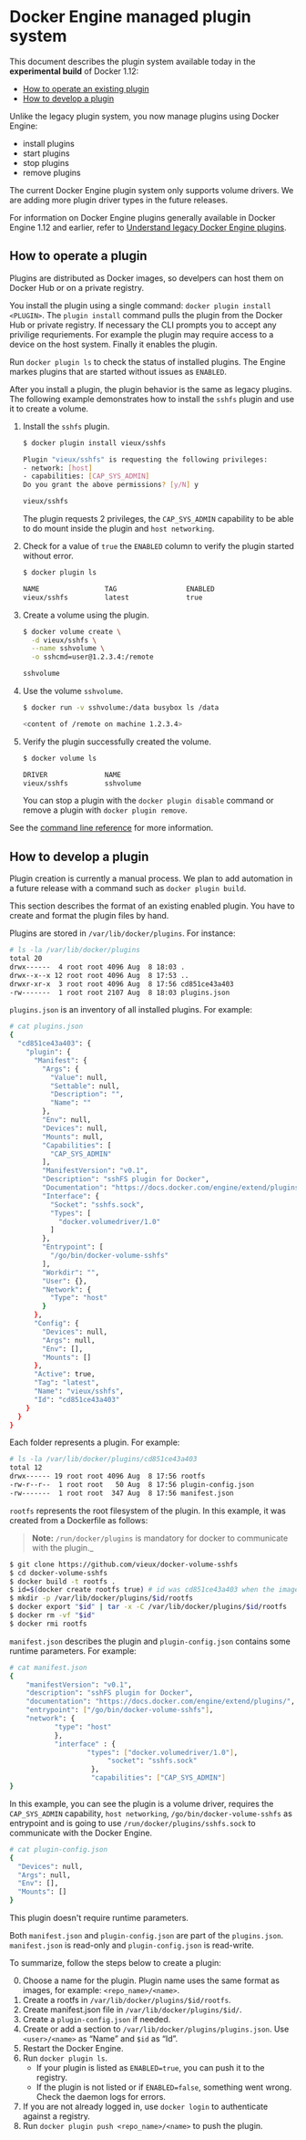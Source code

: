 <!--[metadata]>
+++
aliases = [
"/engine/extend/"
]
title = "Managed plugin system"
description = "How develop and use a plugin with the managed plugin system"
keywords = ["API, Usage, plugins, documentation, developer"]
advisory = "experimental"
[menu.main]
parent = "engine_extend"
weight=1
+++
<![end-metadata]-->

# Docker Engine managed plugin system

This document describes the plugin system available today in the **experimental
build** of Docker 1.12:

* [How to operate an existing plugin](#how-to-operate-a-plugin)
* [How to develop a plugin](#how-to-develop-a-plugin)

Unlike the legacy plugin system, you now manage plugins using Docker Engine:

* install plugins
* start plugins
* stop plugins
* remove plugins

The current Docker Engine plugin system only supports volume drivers. We are
adding more plugin driver types in the future releases.

For information on Docker Engine plugins generally available in Docker Engine
1.12 and earlier, refer to [Understand legacy Docker Engine plugins](legacy_plugins.md).

## How to operate a plugin

Plugins are distributed as Docker images, so develpers can host them on Docker
Hub or on a private registry.

You install the plugin using a single command: `docker plugin install <PLUGIN>`.
The `plugin install` command pulls the plugin from the Docker Hub or private
registry. If necessary the CLI prompts you to accept any privilige requriements.
For example the plugin may require access to a device on the host system.
Finally it enables the plugin.

Run `docker plugin ls` to check the status of installed plugins. The Engine
markes plugins that are started without issues as `ENABLED`.

After you install a plugin, the plugin behavior is the same as legacy plugins.
The following example demonstrates how to install the `sshfs` plugin and use it
to create a volume.

1.  Install the `sshfs` plugin.

    ```bash
    $ docker plugin install vieux/sshfs

    Plugin "vieux/sshfs" is requesting the following privileges:
    - network: [host]
    - capabilities: [CAP_SYS_ADMIN]
    Do you grant the above permissions? [y/N] y

    vieux/sshfs
    ```

    The plugin requests 2 privileges, the `CAP_SYS_ADMIN` capability to be able
    to do mount inside the plugin and `host networking`.

2. Check for a value of `true` the `ENABLED` column to verify the plugin
started without error.

    ```bash
    $ docker plugin ls

    NAME                TAG                 ENABLED
    vieux/sshfs         latest              true
    ```

3. Create a volume using the plugin.

    ```bash
    $ docker volume create \
      -d vieux/sshfs \
      --name sshvolume \
      -o sshcmd=user@1.2.3.4:/remote

    sshvolume
    ```

4.  Use the volume `sshvolume`.

    ```bash
    $ docker run -v sshvolume:/data busybox ls /data

    <content of /remote on machine 1.2.3.4>
    ```

5. Verify the plugin successfully created the volume.

    ```bash
    $ docker volume ls

    DRIVER              NAME
    vieux/sshfs         sshvolume
    ```

    You can stop a plugin with the `docker plugin disable`
    command or remove a plugin with `docker plugin remove`.

See the [command line reference](../reference/commandline/index.md) for more
information.

## How to develop a plugin

Plugin creation is currently a manual process. We plan to add automation in a
future release with a command such as `docker plugin build`.

This section describes the format of an existing enabled plugin. You have to
create and format the plugin files by hand.

Plugins are stored in `/var/lib/docker/plugins`. For instance:

```bash
# ls -la /var/lib/docker/plugins
total 20
drwx------  4 root root 4096 Aug  8 18:03 .
drwx--x--x 12 root root 4096 Aug  8 17:53 ..
drwxr-xr-x  3 root root 4096 Aug  8 17:56 cd851ce43a403
-rw-------  1 root root 2107 Aug  8 18:03 plugins.json
```

`plugins.json` is an inventory of all installed plugins. For example:

```bash
# cat plugins.json
{
  "cd851ce43a403": {
    "plugin": {
      "Manifest": {
        "Args": {
          "Value": null,
          "Settable": null,
          "Description": "",
          "Name": ""
        },
        "Env": null,
        "Devices": null,
        "Mounts": null,
        "Capabilities": [
          "CAP_SYS_ADMIN"
        ],
        "ManifestVersion": "v0.1",
        "Description": "sshFS plugin for Docker",
        "Documentation": "https://docs.docker.com/engine/extend/plugins/",
        "Interface": {
          "Socket": "sshfs.sock",
          "Types": [
            "docker.volumedriver/1.0"
          ]
        },
        "Entrypoint": [
          "/go/bin/docker-volume-sshfs"
        ],
        "Workdir": "",
        "User": {},
        "Network": {
          "Type": "host"
        }
      },
      "Config": {
        "Devices": null,
        "Args": null,
        "Env": [],
        "Mounts": []
      },
      "Active": true,
      "Tag": "latest",
      "Name": "vieux/sshfs",
      "Id": "cd851ce43a403"
    }
  }
}
```

Each folder represents a plugin. For example:

```bash
# ls -la /var/lib/docker/plugins/cd851ce43a403
total 12
drwx------ 19 root root 4096 Aug  8 17:56 rootfs
-rw-r--r--  1 root root   50 Aug  8 17:56 plugin-config.json
-rw-------  1 root root  347 Aug  8 17:56 manifest.json
```

`rootfs` represents the root filesystem of the plugin. In this example, it was
created from a Dockerfile as follows:

>**Note:** `/run/docker/plugins` is mandatory for docker to communicate with
the plugin._

```bash
$ git clone https://github.com/vieux/docker-volume-sshfs
$ cd docker-volume-sshfs
$ docker build -t rootfs .
$ id=$(docker create rootfs true) # id was cd851ce43a403 when the image was created
$ mkdir -p /var/lib/docker/plugins/$id/rootfs
$ docker export "$id" | tar -x -C /var/lib/docker/plugins/$id/rootfs
$ docker rm -vf "$id"
$ docker rmi rootfs
```

`manifest.json` describes the plugin and `plugin-config.json` contains some
runtime parameters. For example:

```bash
# cat manifest.json
{
	"manifestVersion": "v0.1",
	"description": "sshFS plugin for Docker",
	"documentation": "https://docs.docker.com/engine/extend/plugins/",
	"entrypoint": ["/go/bin/docker-volume-sshfs"],
	"network": {
		   "type": "host"
		   },
		   "interface" : {
		   	       "types": ["docker.volumedriver/1.0"],
			       		"socket": "sshfs.sock"
					},
					"capabilities": ["CAP_SYS_ADMIN"]
}
```

In this example, you can see the plugin is a volume driver, requires the
`CAP_SYS_ADMIN` capability, `host networking`, `/go/bin/docker-volume-sshfs` as
entrypoint and is going to use `/run/docker/plugins/sshfs.sock` to communicate
with the Docker Engine.

```bash
# cat plugin-config.json
{
  "Devices": null,
  "Args": null,
  "Env": [],
  "Mounts": []
}
```

This plugin doesn't require runtime parameters.

Both `manifest.json` and `plugin-config.json` are part of the `plugins.json`.
`manifest.json` is read-only and `plugin-config.json` is read-write.

To summarize, follow the steps below to create a plugin:

0. Choose a name for the plugin. Plugin name uses the same format as images,
for example: `<repo_name>/<name>`.
1. Create a rootfs in `/var/lib/docker/plugins/$id/rootfs`.
2. Create manifest.json file in `/var/lib/docker/plugins/$id/`.
3. Create a `plugin-config.json` if needed.
4. Create or add a section to `/var/lib/docker/plugins/plugins.json`. Use
   `<user>/<name>` as “Name” and `$id` as “Id”.
5. Restart the Docker Engine.
6. Run `docker plugin ls`.
    * If your plugin is listed as `ENABLED=true`, you can push it to the
    registry.
    * If the plugin is not listed or if `ENABLED=false`, something went wrong.
    Check the daemon logs for errors.
7. If you are not already logged in, use `docker login` to authenticate against
   a registry.
8. Run `docker plugin push <repo_name>/<name>` to push the plugin.
